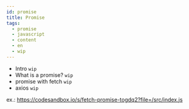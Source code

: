 ```yaml
---
id: promise
title: Promise
tags:
  - promise
  - javascript
  - content
  - en
  - wip
---
```


- Intro
`wip`
- What is a promise?
`wip`
- promise with fetch
`wip`
- axios
`wip`

ex.: https://codesandbox.io/s/fetch-promise-togdq2?file=/src/index.js
